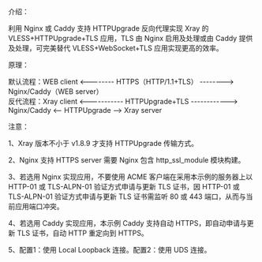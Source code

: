 介绍：

利用 Nginx 或 Caddy 支持 HTTPUpgrade 反向代理实现 Xray 的 VLESS+HTTPUpgrade+TLS 应用，TLS 由 Nginx 启用及处理或由 Caddy 提供及处理，可完美替代 VLESS+WebSocket+TLS 应用实现更高的效率。

原理：

默认流程：WEB client <-------- HTTPS（HTTP/1.1+TLS） --------> Nginx/Caddy（WEB server）  
反代流程：Xray client <----------- HTTPUpgrade+TLS ------------> Nginx/Caddy <-- HTTPUpgrade --> Xray server

注意：

1、Xray 版本不小于 v1.8.9 才支持 HTTPUpgrade 传输方式。

2、Nginx 支持 HTTPS server 需要 Nginx 包含 http_ssl_module 模块构建。

3、若选用 Nginx 实现应用，不要使用 ACME 客户端在采用本示例的服务器上以 HTTP-01 或 TLS-ALPN-01 验证方式申请与更新 TLS 证书，因 HTTP-01 或 TLS-ALPN-01 验证方式申请与更新 TLS 证书需监听 80 或 443 端口，从而与当前应用端口冲突。

4、若选用 Caddy 实现应用，本示例 Caddy 支持自动 HTTPS，即自动申请与更新 TLS 证书，自动 HTTP 重定向到 HTTPS。

5、配置1：使用 Local Loopback 连接。配置2：使用 UDS 连接。
